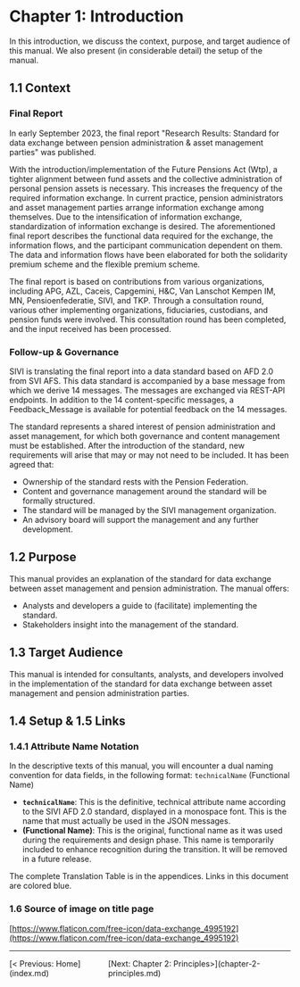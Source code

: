 # Chapter 1: Introduction
In this introduction, we discuss the context, purpose, and target audience of this manual. We also present (in considerable detail) the setup of the manual.

## 1.1 Context
### Final Report
In early September 2023, the final report "Research Results: Standard for data exchange between pension administration & asset management parties" was published.

With the introduction/implementation of the Future Pensions Act (Wtp), a tighter alignment between fund assets and the collective administration of personal pension assets is necessary. This increases the frequency of the required information exchange. In current practice, pension administrators and asset management parties arrange information exchange among themselves. Due to the intensification of information exchange, standardization of information exchange is desired. The aforementioned final report describes the functional data required for the exchange, the information flows, and the participant communication dependent on them. The data and information flows have been elaborated for both the solidarity premium scheme and the flexible premium scheme.

The final report is based on contributions from various organizations, including APG, AZL, Caceis, Capgemini, H&C, Van Lanschot Kempen IM, MN, Pensioenfederatie, SIVI, and TKP. Through a consultation round, various other implementing organizations, fiduciaries, custodians, and pension funds were involved. This consultation round has been completed, and the input received has been processed.

### Follow-up & Governance
SIVI is translating the final report into a data standard based on AFD 2.0 from SVI AFS. This data standard is accompanied by a base message from which we derive 14 messages. The messages are exchanged via REST-API endpoints. In addition to the 14 content-specific messages, a Feedback_Message is available for potential feedback on the 14 messages.

The standard represents a shared interest of pension administration and asset management, for which both governance and content management must be established. After the introduction of the standard, new requirements will arise that may or may not need to be included. It has been agreed that:
*   Ownership of the standard rests with the Pension Federation.
*   Content and governance management around the standard will be formally structured.
*   The standard will be managed by the SIVI management organization.
*   An advisory board will support the management and any further development.

## 1.2 Purpose
This manual provides an explanation of the standard for data exchange between asset management and pension administration. The manual offers:
*   Analysts and developers a guide to (facilitate) implementing the standard.
*   Stakeholders insight into the management of the standard.

## 1.3 Target Audience
This manual is intended for consultants, analysts, and developers involved in the implementation of the standard for data exchange between asset management and pension administration parties.

## 1.4 Setup & 1.5 Links
### 1.4.1 Attribute Name Notation
In the descriptive texts of this manual, you will encounter a dual naming convention for data fields, in the following format:
`technicalName` (Functional Name)
*   **`technicalName`**: This is the definitive, technical attribute name according to the SIVI AFD 2.0 standard, displayed in a monospace font. This is the name that must actually be used in the JSON messages.
*   **(Functional Name)**: This is the original, functional name as it was used during the requirements and design phase. This name is temporarily included to enhance recognition during the transition. It will be removed in a future release.

The complete Translation Table is in the appendices. Links in this document are colored blue.

### 1.6 Source of image on title page
[https://www.flaticon.com/free-icon/data-exchange_4995192](https://www.flaticon.com/free-icon/data-exchange_4995192)


---
<div style='display: flex; justify-content: space-between;'><div>[< Previous: Home](index.md)</div><div>[Next: Chapter 2: Principles>](chapter-2-principles.md)</div></div>